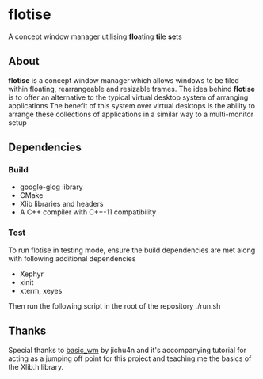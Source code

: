# flotise
A concept window manager utilising **flo**ating **ti**le **se**ts

## About 

**flotise** is a concept window manager which allows windows to be tiled within floating, rearrangeable and resizable frames. 
The idea behind **flotise** is to offer an alternative to the typical virtual desktop system of arranging applications
The benefit of this system over virtual desktops is the ability to arrange these collections of applications in a similar way
to a multi-monitor setup

## Dependencies

### Build
- google-glog library
- CMake
- Xlib libraries and headers
- A C++ compiler with C++-11 compatibility

### Test
To run flotise in testing mode, ensure the build dependencies are met along with following additional dependencies

- Xephyr
- xinit
- xterm, xeyes

Then run the following script in the root of the repository
    ./run.sh

## Thanks

Special thanks to [basic_wm](https://github.com/jichu4n/basic_wm) by jichu4n and it's accompanying tutorial for acting as a 
jumping off point for this project and teaching me the basics of the Xlib.h library.

